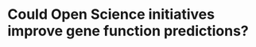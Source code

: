 # Could Open Science initiatives improve gene function predictions?

[//]: # (TODO: Write: signpost)